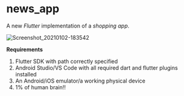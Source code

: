 # news_app

A new _Flutter_ implementation of a _shopping app_.

![Screenshot_20210102-183542](https://user-images.githubusercontent.com/53117192/103458040-4b2ae680-4d2a-11eb-93c1-b0f229014c85.png)

__Requirements__
1. Flutter SDK with path correctly specified
2. Android Studio/VS Code with all required dart and flutter plugins installed
3. An Android/iOS emulator/a working physical device
4. 1% of human brain!!